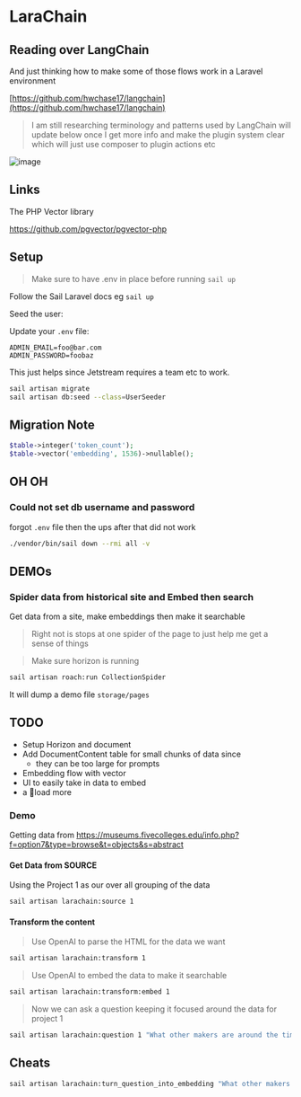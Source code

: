 # LaraChain

## Reading over LangChain

And just thinking how to make some of those flows work in a Laravel environment

[https://github.com/hwchase17/langchain](https://github.com/hwchase17/langchain)


> I am still researching terminology and patterns used by LangChain 
> will update below once I get more info and make the plugin system clear 
> which will just use composer to plugin actions etc

![image](https://user-images.githubusercontent.com/365385/233626512-7611da42-5d89-4b1e-84a6-8a8cdaa38f9e.png)

## Links

The PHP Vector library

https://github.com/pgvector/pgvector-php

## Setup

> Make sure to have .env in place before running `sail up`

Follow the Sail Laravel docs eg `sail up`

Seed the user:

Update your `.env` file:

```dotenv
ADMIN_EMAIL=foo@bar.com
ADMIN_PASSWORD=foobaz
```

This just helps since Jetstream requires a team etc to work.



```bash
sail artisan migrate
sail artisan db:seed --class=UserSeeder
```




## Migration Note

```php 
$table->integer('token_count');
$table->vector('embedding', 1536)->nullable(); 
```


## OH OH 

### Could not set db username and password 
forgot `.env` file then the ups after that did not work

```bash 
./vendor/bin/sail down --rmi all -v
```


## DEMOs

### Spider data from historical site and Embed then search
Get data from a site, make embeddings then make it searchable

> Right not is stops at one spider of the page to just help me get a sense of things
 
> Make sure horizon is running

```bash
sail artisan roach:run CollectionSpider
```
It will dump a demo file `storage/pages`



## TODO
  * Setup Horizon and document
  * Add DocumentContent table for small chunks of data since 
    * they can be too large for prompts
  * Embedding flow with vector
  * UI to easily take in data to embed
  * a 💩load more



### Demo 

Getting data from https://museums.fivecolleges.edu/info.php?f=option7&type=browse&t=objects&s=abstract

#### Get Data from SOURCE
Using the Project 1 as our over all grouping of the data

```bash 
sail artisan larachain:source 1
```
#### Transform the content

> Use OpenAI to parse the HTML for the data we want

```bash 
sail artisan larachain:transform 1
```

> Use OpenAI to embed the data to make it searchable

```bash 
sail artisan larachain:transform:embed 1
```

> Now we can ask a question keeping it focused around the 
> data for project 1


```bash 
sail artisan larachain:question 1 "What other makers are around the time of O'Keeffe, Georgia" 
```


## Cheats

```bash 
sail artisan larachain:turn_question_into_embedding "What other makers are around the time of O'Keeffe, Georgia"
```
